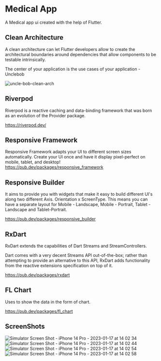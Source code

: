 # Medical App

A Medical app ui created with the help of Flutter.


## Clean Architecture

A clean architecture can let Flutter developers allow to create the architectural boundaries around dependencies that allow components to be testable intrinsically. 

The center of your application is the use cases of your application - Unclebob 

![uncle-bob-clean-arch](https://user-images.githubusercontent.com/68145997/213974380-ca98f023-7693-4f10-85ef-2e4ea33145c0.png)

## Riverpod
Riverpod is a reactive caching and data-binding framework that was born as an evolution of the Provider package.

https://riverpod.dev/


## Responsive Framework

Responsive Framework adapts your UI to different screen sizes automatically. Create your UI once and have it display pixel-perfect on mobile, tablet, and desktop!
https://pub.dev/packages/responsive_framework


## Responsive Builder

It aims to provide you with widgets that make it easy to build different UI's along two different Axis. Orientation x ScreenType. This means you can have a separate layout for Mobile - Landscape, Mobile - Portrait, Tablet - Landscape and Tablet-Portrait.

https://pub.dev/packages/responsive_builder


## RxDart

RxDart extends the capabilities of Dart Streams and StreamControllers.

Dart comes with a very decent Streams API out-of-the-box; rather than attempting to provide an alternative to this API, RxDart adds functionality from the reactive extensions specification on top of it.

https://pub.dev/packages/rxdart


## FL Chart

Uses to show the data in the form of chart.

https://pub.dev/packages/fl_chart


## ScreenShots

![Simulator Screen Shot - iPhone 14 Pro - 2023-01-17 at 14 02 34](https://user-images.githubusercontent.com/68145997/212848775-ea3181d8-2589-4862-be5e-a33a43e24257.png)
![Simulator Screen Shot - iPhone 14 Pro - 2023-01-17 at 14 02 44](https://user-images.githubusercontent.com/68145997/212848804-46321727-a3c8-4e21-aa82-c5cecea8b1da.png)
![Simulator Screen Shot - iPhone 14 Pro - 2023-01-17 at 14 02 54](https://user-images.githubusercontent.com/68145997/212848822-0f07b95d-1089-4b28-bb75-57556544c60b.png)
![Simulator Screen Shot - iPhone 14 Pro - 2023-01-17 at 14 02 58](https://user-images.githubusercontent.com/68145997/212848837-18dd58fe-e2e3-4e8d-8733-dfc60a6c07ce.png)

